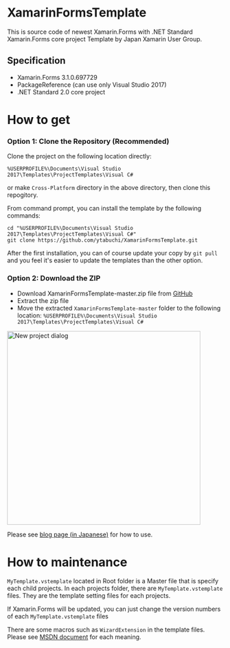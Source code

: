 # XamarinFormsTemplate

This is source code of newest Xamarin.Forms with .NET Standard Xamarin.Forms core project Template by Japan Xamarin User Group.

## Specification

- Xamarin.Forms 3.1.0.697729
- PackageReference (can use only Visual Studio 2017)
- .NET Standard 2.0 core project

# How to get

### Option 1: Clone the Repository (Recommended)

Clone the project on the following location directly:

```%USERPROFILE%\Documents\Visual Studio 2017\Templates\ProjectTemplates\Visual C#```

or make `Cross-Platform` directory in the above directory, then clone this repogitory.

From command prompt, you can install the template by the following commands:

```
cd "%USERPROFILE%\Documents\Visual Studio 2017\Templates\ProjectTemplates\Visual C#"
git clone https://github.com/ytabuchi/XamarinFormsTemplate.git
```

After the first installation, you can of course update your copy by ```git pull``` and you feel it's easier to update the templates than the other option.

### Option 2: Download the ZIP

- Download XamarinFormsTemplate-master.zip file from [GitHub](https://github.com/ytabuchi/XamarinFormsTemplate/archive/master.zip)
- Extract the zip file
- Move the extracted ```XamarinFormsTemplate-master``` folder to the following location:
```%USERPROFILE%\Documents\Visual Studio 2017\Templates\ProjectTemplates\Visual C#```


<img src="https://github.com/ytabuchi/XamarinFormsTemplate/blob/master/NewProject.png" alt="New project dialog" width="450" />

Please see [blog page (in Japanese)](http://ytabuchi.hatenablog.com/entry/vs-xf-template) for how to use.


# How to maintenance

`MyTemplate.vstemplate` located in Root folder is a Master file that is specify each child projects.
In each projects folder, there are `MyTemplate.vstemplate` files. They are the template setting files for each projects.

If Xamarin.Forms will be updated, you can just change the version numbers of each `MyTemplate.vstemplate` files

There are some macros such as `WizardExtension` in the template files. Please see [MSDN document](https://docs.microsoft.com/en-us/visualstudio/extensibility/visual-studio-template-schema-reference) for each meaning.
